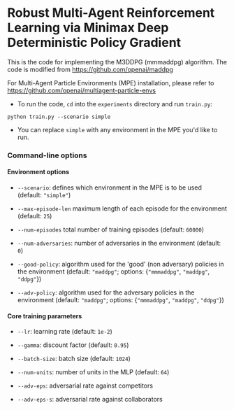 # Robust Multi-Agent Reinforcement Learning via Minimax Deep Deterministic Policy Gradient 

This is the code for implementing the M3DDPG (mmmaddpg) algorithm. 
The code is modified from https://github.com/openai/maddpg

For Multi-Agent Particle Environments (MPE) installation, please refer to https://github.com/openai/multiagent-particle-envs

- To run the code, `cd` into the `experiments` directory and run `train.py`:

``python train.py --scenario simple``

- You can replace `simple` with any environment in the MPE you'd like to run.

### Command-line options

#### Environment options

- `--scenario`: defines which environment in the MPE is to be used (default: `"simple"`)

- `--max-episode-len` maximum length of each episode for the environment (default: `25`)

- `--num-episodes` total number of training episodes (default: `60000`)

- `--num-adversaries`: number of adversaries in the environment (default: `0`)

- `--good-policy`: algorithm used for the 'good' (non adversary) policies in the environment
(default: `"maddpg"`; options: {`"mmmaddpg"`, `"maddpg"`, `"ddpg"`})

- `--adv-policy`: algorithm used for the adversary policies in the environment
(default: `"maddpg"`; options: {`"mmmaddpg"`, `"maddpg"`, `"ddpg"`})

#### Core training parameters

- `--lr`: learning rate (default: `1e-2`)

- `--gamma`: discount factor (default: `0.95`)

- `--batch-size`: batch size (default: `1024`)

- `--num-units`: number of units in the MLP (default: `64`)

- `--adv-eps`: adversarial rate against competitors

- `--adv-eps-s`: adversarial rate against collaborators 

